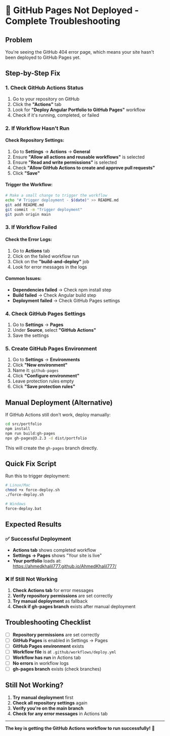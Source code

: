 # 🚨 GitHub Pages Not Deployed - Complete Troubleshooting

## Problem
You're seeing the GitHub 404 error page, which means your site hasn't been deployed to GitHub Pages yet.

## Step-by-Step Fix

### **1. Check GitHub Actions Status**

1. Go to your repository on GitHub
2. Click the **"Actions"** tab
3. Look for **"Deploy Angular Portfolio to GitHub Pages"** workflow
4. Check if it's running, completed, or failed

### **2. If Workflow Hasn't Run**

#### **Check Repository Settings:**
1. Go to **Settings** → **Actions** → **General**
2. Ensure **"Allow all actions and reusable workflows"** is selected
3. Ensure **"Read and write permissions"** is selected
4. Check **"Allow GitHub Actions to create and approve pull requests"**
5. Click **"Save"**

#### **Trigger the Workflow:**
```bash
# Make a small change to trigger the workflow
echo "# Trigger deployment - $(date)" >> README.md
git add README.md
git commit -m "Trigger deployment"
git push origin main
```

### **3. If Workflow Failed**

#### **Check the Error Logs:**
1. Go to **Actions** tab
2. Click on the failed workflow run
3. Click on the **"build-and-deploy"** job
4. Look for error messages in the logs

#### **Common Issues:**
- **Dependencies failed** → Check npm install step
- **Build failed** → Check Angular build step
- **Deployment failed** → Check GitHub Pages settings

### **4. Check GitHub Pages Settings**

1. Go to **Settings** → **Pages**
2. Under **Source**, select **"GitHub Actions"**
3. Save the settings

### **5. Create GitHub Pages Environment**

1. Go to **Settings** → **Environments**
2. Click **"New environment"**
3. Name it: `github-pages`
4. Click **"Configure environment"**
5. Leave protection rules empty
6. Click **"Save protection rules"**

## Manual Deployment (Alternative)

If GitHub Actions still don't work, deploy manually:

```bash
cd src/portfolio
npm install
npm run build:gh-pages
npx gh-pages@3.2.3 -d dist/portfolio
```

This will create the `gh-pages` branch directly.

## Quick Fix Script

Run this to trigger deployment:

```bash
# Linux/Mac
chmod +x force-deploy.sh
./force-deploy.sh

# Windows
force-deploy.bat
```

## Expected Results

### **✅ Successful Deployment**
- **Actions tab** shows completed workflow
- **Settings → Pages** shows "Your site is live"
- **Your portfolio** loads at: https://ahmedkhalil777.github.io/AhmedKhalil777/

### **❌ If Still Not Working**
1. **Check Actions tab** for error messages
2. **Verify repository permissions** are set correctly
3. **Try manual deployment** as fallback
4. **Check if gh-pages branch** exists after manual deployment

## Troubleshooting Checklist

- [ ] **Repository permissions** are set correctly
- [ ] **GitHub Pages** is enabled in Settings → Pages
- [ ] **GitHub Pages environment** exists
- [ ] **Workflow file** is at `.github/workflows/deploy.yml`
- [ ] **Workflow has run** in Actions tab
- [ ] **No errors** in workflow logs
- [ ] **gh-pages branch** exists (check branches)

## Still Not Working?

1. **Try manual deployment** first
2. **Check all repository settings** again
3. **Verify you're on the main branch**
4. **Check for any error messages** in Actions tab

---

**The key is getting the GitHub Actions workflow to run successfully!** 🚀

